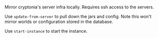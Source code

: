 Mirror cryptonia's server infra locally.  Requires ssh access to the servers.

Use `update-from-server` to pull down the jars and config.  Note this won't
mirror worlds or configuration stored in the database.

Use `start-instance` to start the instance.
